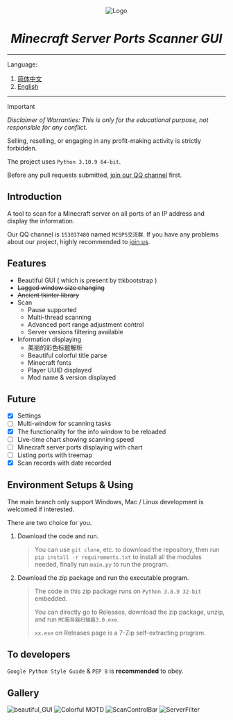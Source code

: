 <div align="center">

![Logo](../assets/icon.ico)

# *Minecraft Server Ports Scanner GUI*

</div>

---

Language:

1. [简体中文](../README.md)
2. [English](README_EN.md)

---

> [!IMPORTANT]
>
> _Disclaimer of Warranties: This is only for the educational purpose, not responsible for any conflict._
>
> Selling, reselling, or engaging in any profit-making activity is strictly forbidden.
>
> The project uses `Python 3.10.9 64-bit`.
>
> Before any pull requests submitted, [join our QQ channel](https://qm.qq.com/q/RTR91LyV0o) first.

## Introduction

A tool to scan for a Minecraft server on all ports of an IP address and display the information.

Our QQ channel is `153037480` named `MCSPS交流群`. If you have any problems about our project, highly recommended to [join us](https://qm.qq.com/q/RTR91LyV0o).

## Features

* Beautiful GUI ( which is present by ttkbootstrap )
* ~~Lagged window size changing~~
* ~~Ancient tkinter library~~
* Scan
    * Pause supported
    * Multi-thread scanning
    * Advanced port range adjustment control
    * Server versions filtering available
* Information displaying
    * 美丽的彩色标题解析
    * Beautiful colorful title parse
    * Minecraft fonts
    * Player UUID displayed
    * Mod name & version displayed

## Future
* [x] Settings
* [ ] Multi-window for scanning tasks
* [x] The functionality for the info window to be reloaded
* [ ] Live-time chart showing scanning speed
* [ ] Minecraft server ports displaying with chart
* [ ] Listing ports with treemap
* [x] Scan records with date recorded

## Environment Setups & Using

The main branch only support Windows, Mac / Linux development is welcomed if interested.

There are two choice for you.

1. Download the code and run.

   > You can use `git clone`, etc. to download the repository, then run `pip install -r requirements.txt`
   to install all the modules needed, finally run `main.py` to run the program.

2. Download the zip package and run the executable program.

   > The code in this zip package runs on `Python 3.8.9 32-bit` embedded.
   > 
   > You can directly go to Releases, download the zip package, unzip, and run `MC服务器扫描器3.0.exe`.
   >
   > `xx.exe` on Releases page is a 7-Zip self-extracting program.

## To developers

`Google Python Style Guide` & `PEP 8` is **recommended** to obey.

## Gallery

![beautiful_GUI](https://github.com/hite4044/Minecraft-Server-Ports-Scanner-GUI/assets/129571243/a571046d-78af-4250-b70c-e8a52938f6bd)
![Colorful MOTD](https://github.com/hite4044/Minecraft-Server-Ports-Scanner-GUI/assets/129571243/f9f1b704-9f71-42a2-9e62-2a09c864fdbc)
![ScanControlBar](https://github.com/hite4044/Minecraft-Server-Ports-Scanner-GUI/assets/129571243/0bf193ce-c7d0-4cec-a7a3-46d9d6708112)
![ServerFilter](https://github.com/hite4044/Minecraft-Server-Ports-Scanner-GUI/assets/129571243/7f8bece8-46ad-401c-baa1-fc6ac668066c)
